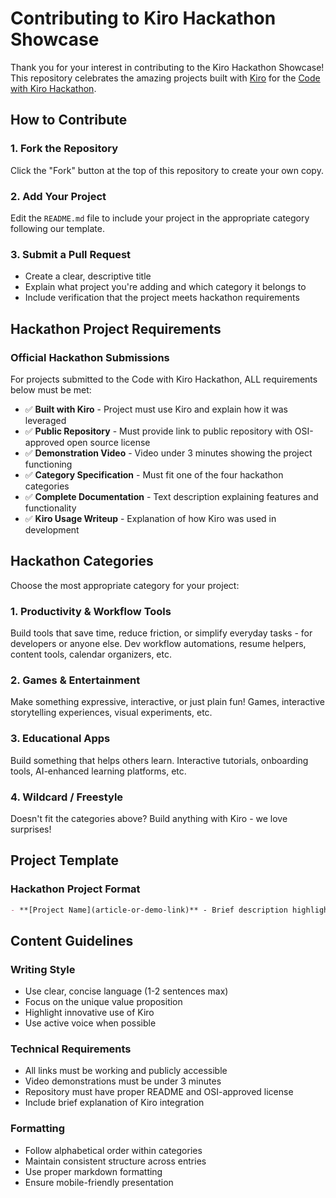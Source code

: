 # Contributing to Kiro Hackathon Showcase

Thank you for your interest in contributing to the Kiro Hackathon Showcase! This repository celebrates the amazing projects built with [Kiro](https://kiro.dev) for the [Code with Kiro Hackathon](https://kiro.devpost.com/).

## How to Contribute

### 1. Fork the Repository
Click the "Fork" button at the top of this repository to create your own copy.

### 2. Add Your Project
Edit the `README.md` file to include your project in the appropriate category following our template.

### 3. Submit a Pull Request
- Create a clear, descriptive title
- Explain what project you're adding and which category it belongs to
- Include verification that the project meets hackathon requirements

## Hackathon Project Requirements

### Official Hackathon Submissions

For projects submitted to the Code with Kiro Hackathon, ALL requirements below must be met:

- ✅ **Built with Kiro** - Project must use Kiro and explain how it was leveraged
- ✅ **Public Repository** - Must provide link to public repository with OSI-approved open source license
- ✅ **Demonstration Video** - Video under 3 minutes showing the project functioning
- ✅ **Category Specification** - Must fit one of the four hackathon categories
- ✅ **Complete Documentation** - Text description explaining features and functionality
- ✅ **Kiro Usage Writeup** - Explanation of how Kiro was used in development

## Hackathon Categories

Choose the most appropriate category for your project:

### 1. **Productivity & Workflow Tools**
Build tools that save time, reduce friction, or simplify everyday tasks - for developers or anyone else. Dev workflow automations, resume helpers, content tools, calendar organizers, etc.

### 2. **Games & Entertainment**
Make something expressive, interactive, or just plain fun! Games, interactive storytelling experiences, visual experiments, etc.

### 3. **Educational Apps**
Build something that helps others learn. Interactive tutorials, onboarding tools, AI-enhanced learning platforms, etc.

### 4. **Wildcard / Freestyle**
Doesn't fit the categories above? Build anything with Kiro - we love surprises!

## Project Template

### Hackathon Project Format
```markdown
- **[Project Name](article-or-demo-link)** - Brief description highlighting key features and Kiro usage. **[🎥 Demo](video-link) | [💻 Code](repo-link)**
```

## Content Guidelines

### Writing Style
- Use clear, concise language (1-2 sentences max)
- Focus on the unique value proposition
- Highlight innovative use of Kiro
- Use active voice when possible

### Technical Requirements
- All links must be working and publicly accessible
- Video demonstrations must be under 3 minutes
- Repository must have proper README and OSI-approved license
- Include brief explanation of Kiro integration

### Formatting
- Follow alphabetical order within categories
- Maintain consistent structure across entries
- Use proper markdown formatting
- Ensure mobile-friendly presentation

